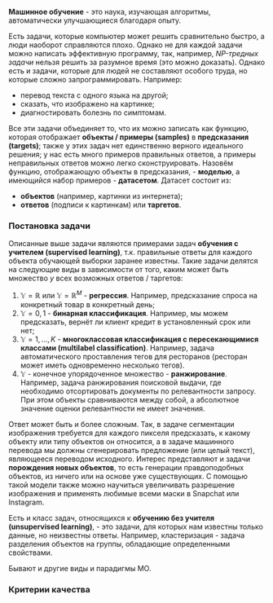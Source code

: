 **Машинное обучение** - это наука, изучающая алгоритмы, автоматически улучшающиеся благодаря опыту.

Есть задачи, которые компьютер может решить сравнительно быстро, а люди наоборот справляются плохо. Однако не для каждой задачи можно написать эффективную программу, так, например, *NP-тредных задачи* нельзя решить за разумное время (это можно доказать). Однако есть и задачи, которые для людей не составляют особого труда, но которые сложно запрограммировать. Например:

- перевод текста с одного языка на другой;
- сказать, что изображено на картинке;
- диагностировать болезнь по симптомам.

Все эти задачи объединяет то, что их можно записать как функцию, которая отображает **объекты / примеры (samples)** в **предсказания (targets)**; также у этих задач нет единственно верного идеального решения; у нас есть много примеров правильных ответов, а примеры неправильных ответов можно легко сконструировать. Назовём функцию, отображающую объекты в предсказания, - **моделью**, а имеющийся набор примеров - **датасетом**. Датасет состоит из:

- **объектов** (например, картинки из интернета);
- **ответов** (подписи к картинкам) или **таргетов**.

### Постановка задачи

Описанные выше задачи являются примерами задач **обучения с учителем (supervised learning)**, т.к. правильные ответы для каждого объекта обучающей выборки заранее известны. Такие задачи делятся на следующие виды в зависимости от того, каким может быть множество $y$ всех возможных ответов / таргетов:

1. $\mathbb{Y} = \mathbb{R}$ или $\mathbb{Y} = \mathbb{R}^M$ - **регрессия**. Например, предсказание спроса на конкретный товар в конкретный день;
2. $\mathbb{Y} = {0, 1}$ - **бинарная классификация**. Например, мы можем предсказать, вернёт ли клиент кредит в установленный срок или нет;
3. $\mathbb{Y} = {1, ..., K}$ - **многоклассовая классификация с пересекающимися классами (multilabel classification)**. Например, задача автоматического проставления тегов для ресторанов (ресторан может иметь одновременно несколько тегов).
4. $\mathbb{Y}$ - конечное упорядоченное множество - **ранжирование**. Например, задача ранжирования поисковой выдачи, где необходимо отсортировать документы по релевантности запросу. При этом объекты сравниваются между собой, а абсолютное значение оценки релевантности не имеет значения.

Ответ может быть и более сложным. Так, в задаче сегментации изображения требуется для каждого пикселя предсказать, к какому объекту или типу объектов он относится, а в задаче машинного перевода мы должны сгенерировать предложение (или целый текст), являющееся переводом исходного. Интерес представляют и задачи **порождения новых объектов**, то есть генерации правдоподобных объектов, из ничего или на основе уже существующих. С помощью такой модели также можно научиться увеличивать разрешение изображения и применять любимые всеми маски в Snapchat или Instagram.

Есть и класс задач, относящихся к **обучению без учителя (unsupervised learning)**, - это задачи, для которых нам известны только данные, но неизвестны ответы. Например, кластеризация - задача разделения объектов на группы, обладающие определенными свойствами.

Бывают и другие виды и парадигмы МО.

### Критерии качества


